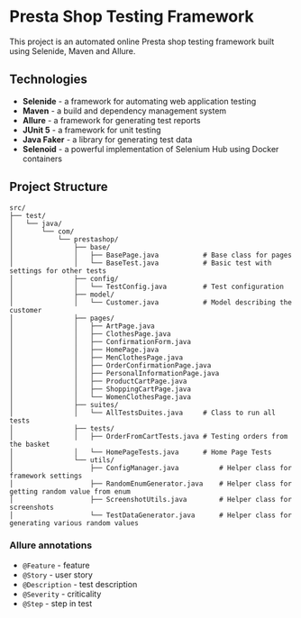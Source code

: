 # Presta Shop Testing Framework

This project is an automated online Presta shop testing framework built using Selenide, Maven and Allure.

## Technologies

- **Selenide** - a framework for automating web application testing
- **Maven** - a build and dependency management system
- **Allure** - a framework for generating test reports
- **JUnit 5** - a framework for unit testing
- **Java Faker** - a library for generating test data
- **Selenoid** - a powerful implementation of Selenium Hub using Docker containers

## Project Structure

```
src/
├── test/
│   └── java/
│       └── com/
│           └── prestashop/
│               ├── base/
│               │   ├── BasePage.java           # Base class for pages
│               │   └── BaseTest.java           # Basic test with settings for other tests
│               ├── config/
│               │   └── TestConfig.java         # Test configuration
│               ├── model/
│               │   └── Customer.java           # Model describing the customer
│               ├── pages/
│               │   ├── ArtPage.java            
│               │   ├── ClothesPage.java        
│               │   ├── ConfirmationForm.java            
│               │   ├── HomePage.java           
│               │   ├── MenClothesPage.java
│               │   ├── OrderConfirmationPage.java
│               │   ├── PersonalInformationPage.java
│               │   ├── ProductCartPage.java        
│               │   ├── ShoppingCartPage.java   
│               │   └── WomenClothesPage.java            
│               ├── suites/
│               │   └── AllTestsDuites.java     # Class to run all tests
│               ├── tests/
│               │   ├── OrderFromCartTests.java # Testing orders from the basket 
│               │   └── HomePageTests.java      # Home Page Tests
│               └── utils/
│                   ├── ConfigManager.java          # Helper class for framework settings
│                   ├── RandomEnumGenerator.java    # Helper class for getting random value from enum
│                   ├── ScreenshotUtils.java        # Helper class for screenshots
│                   └── TestDataGenerator.java      # Helper class for generating various random values 
```

### Allure annotations
- `@Feature` - feature
- `@Story` - user story
- `@Description` - test description
- `@Severity` - criticality
- `@Step` - step in test